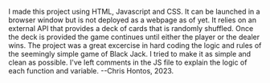 I made this project using HTML, Javascript and CSS. It can be launched in a browser window but is not deployed as a webpage as of yet.
It relies on an external API that provides a deck of cards that is randomly shuffled. Once the deck is provided the game continues until either the player or the dealer wins. 
The project was a great excercise in hard coding the logic and rules of the seemingly simple game of Black Jack. I tried to make it as simple and clean as possible. 
I've left comments in the JS file to explain the logic of each function and variable. 
--Chris Hontos, 2023. 
